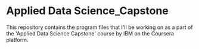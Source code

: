 # Applied Data Science_Capstone
This repository contains the program files that I'll be working on as a part of the 'Applied Data Science Capstone' course by IBM on the Coursera platform.
